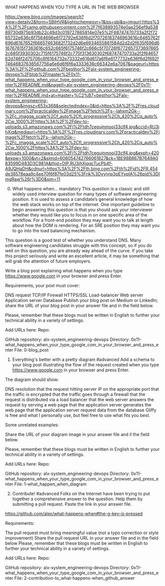 WHAT HAPPENS WHEN YOU TYPE A URL IN THE WEB BROWSER

https://www.bing.com/images/search?view=detailv2&form=SBIHVR&lightschemeovr=1&iss=sbi&q=imgurl:https%3A%2F%2Fcamo.githubusercontent.com%2F7f638893574e0ae256ef9a53889730d975b93db22c49d3c019727865814e07e5%2F68747470733a2f2f7265732e636c6f7564696e6172792e636f6d2f70726163746963616c6465762f696d6167652f66657463682f732d2d6e6934655861584d2d2d2f635f696d616767615f7363616c652c665f6175746f2c666c5f70726f67726573736976652c685f3930302c715f6175746f2c775f313630302f68747470733a2f2f6465762d746f2d75706c6f6164732e73332e616d617a6f6e6177732e636f6d2f692f74646837636567756a6e6d6f6f6a3333636c66342e6a7067&pageurl=https%3A%2F%2Fgithub.com%2Fbesthor%2Falx-system_engineering-devops%2Fblob%2Fmaster%2F0x11-what_happens_when_your_type_google_com_in_your_browser_and_press_enter%2FREADME.md&pagetl=alx-system_engineering-devops%2F0x11-what_happens_when_your_type_google_com_in_your_browser_and_press_enter%2FREADME.md+at+master+%C2%B7+besthor%2Falx-system_engineering-devops&imgsz=653x368&selectedindex=0&id=https%3A%2F%2Fres.cloudinary.com%2Fpracticaldev%2Fimage%2Ffetch%2Fs--lahxm2Gk--%2Fc_imagga_scale%2Cf_auto%2Cfl_progressive%2Ch_420%2Cq_auto%2Cw_1000%2Fhttps%3A%2F%2Fdev-to-uploads.s3.amazonaws.com%2Fi%2Ftdh7cegujnmooj33clf4.jpg&ccid=RU3jhXjq&mediaurl=https%3A%2F%2Fres.cloudinary.com%2Fpracticaldev%2Fimage%2Ffetch%2Fs--lahxm2Gk--%2Fc_imagga_scale%2Cf_auto%2Cfl_progressive%2Ch_420%2Cq_auto%2Cw_1000%2Fhttps%3A%2F%2Fdev-to-uploads.s3.amazonaws.com%2Fi%2Ftdh7cegujnmooj33clf4.jpg&exph=420&expw=1000&vt=2&simid=608054742766061827&ck=1BE98B867B7649A083599D483D3C981A&thid=OIP.RU3jhXjqqcTucPb4f-A9JQHaDH&cdnurl=https%3A%2F%2Fth.bing.com%2Fth%2Fid%2FR.454de38578eaa9c4ee70f6f87fe03d25%3Frik%3Dyyjyjp3pEYvpIA%26pid%3DImgRaw%26r%3D0&sim=11

0. What happens when...
mandatory
This question is a classic and still widely used interview question for many types of software engineering position. It is used to assess a candidate’s general knowledge of how the web stack works on top of the internet. One important guideline to begin answering this question is that you should ask your interviewer whether they would like you to focus in on one specific area of the workflow. For a front-end position they may want you to talk at length about how the DOM is rendering. For an SRE position they may want you to go into the load balancing mechanism.

This question is a good test of whether you understand DNS. Many software engineering candidates struggle with this concept, so if you do well on this question, you are already way ahead of the curve. If you take this project seriously and write an excellent article, it may be something that will grab the attention of future employers.

Write a blog post explaining what happens when you type https://www.google.com in your browser and press Enter.

Requirements, your post must cover:

DNS request
TCP/IP
Firewall
HTTPS/SSL
Load-balancer
Web server
Application server
Database
Publish your blog post on Medium or LinkedIn; share the URL of your blog post in your answer file and in the field below.

Please, remember that these blogs must be written in English to further your technical ability in a variety of settings.

Add URLs here:
Repo:

GitHub repository: alx-system_engineering-devops
Directory: 0x11-what_happens_when_your_type_google_com_in_your_browser_and_press_enter
File: 0-blog_post
 
1. Everything's better with a pretty diagram
#advanced
Add a schema to your blog post illustrating the flow of the request created when you type https://www.google.com in your browser and press Enter.

The diagram should show:

DNS resolution
that the request hitting server IP on the appropriate port
that the traffic is encrypted
that the traffic goes through a firewall
that the request is distributed via a load balancer
that the web server answers the request by serving a web page
that the application server generates the web page
that the application server request data from the database
Gliffy is free and what I personally use, but feel free to use what fits you best.

Some unrelated examples:





Share the URL of your diagram image in your answer file and il the field below.

Please, remember that these blogs must be written in English to further your technical ability in a variety of settings.

Add URLs here:
Repo:

GitHub repository: alx-system_engineering-devops
Directory: 0x11-what_happens_when_your_type_google_com_in_your_browser_and_press_enter
File: 1-what_happen_when_diagram
 
2. Contribute!
#advanced
Folks on the Internet have been trying to put together a comprehensive answer to the question. Help them by submitting a pull request. Paste the link in your answer file.

https://github.com/alex/what-happens-when#the-g-key-is-pressed

Requirements:

The pull request must bring meaningful value (not a typo correction or style improvement)
Share the pull request URL in your answer file and in the field below
Please, remember that these blogs must be written in English to further your technical ability in a variety of settings.

Add URLs here:
Repo:

GitHub repository: alx-system_engineering-devops
Directory: 0x11-what_happens_when_your_type_google_com_in_your_browser_and_press_enter
File: 2-contribution-to_what-happens-when_github_answer
